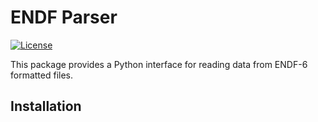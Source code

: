 # ENDF Parser

[![License](https://img.shields.io/badge/license-MIT-green)](https://opensource.org/licenses/MIT)

This package provides a Python interface for reading data from ENDF-6 formatted
files.

## Installation
